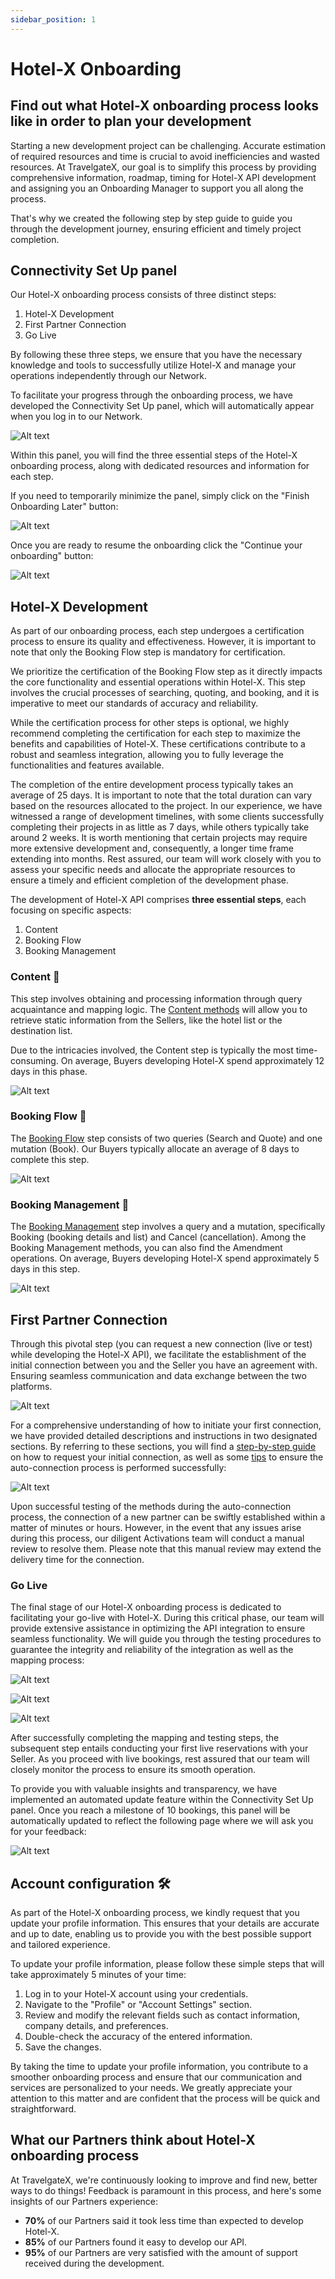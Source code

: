 ```yaml
---
sidebar_position: 1
---
```


# Hotel-X Onboarding

## Find out what Hotel-X onboarding process looks like in order to plan your development


Starting a new development project can be challenging. Accurate estimation of required resources and time is crucial to avoid inefficiencies and wasted resources. At TravelgateX, our goal is to simplify this process by providing comprehensive information, roadmap, timing for Hotel-X API development and assigning you an Onboarding Manager to support you all along the process. 


That's why we created the following step by step guide to guide you through the development journey, ensuring efficient and timely project completion. 
 
 ## Connectivity Set Up panel

Our Hotel-X onboarding process consists of three distinct steps:

1. Hotel-X Development
1. First Partner Connection
1. Go Live

By following these three steps, we ensure that you have the necessary knowledge and tools to successfully utilize Hotel-X and manage your operations independently through our Network.


To facilitate your progress through the onboarding process, we have developed the Connectivity Set Up panel, which will automatically appear when you log in to our Network.

![Alt text](image.png)

Within this panel, you will find the three essential steps of the Hotel-X onboarding process, along with dedicated resources and information for each step.

If you need to temporarily minimize the panel, simply click on the "Finish Onboarding Later" button:

![Alt text](image-1.png)

Once you are ready to resume the onboarding click the "Continue your onboarding" button:

![Alt text](image-3.png)

## Hotel-X Development

As part of our onboarding process, each step undergoes a certification process to ensure its quality and effectiveness. However, it is important to note that only the Booking Flow step is mandatory for certification.

We prioritize the certification of the Booking Flow step as it directly impacts the core functionality and essential operations within Hotel-X. This step involves the crucial processes of searching, quoting, and booking, and it is imperative to meet our standards of accuracy and reliability.

While the certification process for other steps is optional, we highly recommend completing the certification for each step to maximize the benefits and capabilities of Hotel-X. These certifications contribute to a robust and seamless integration, allowing you to fully leverage the functionalities and features available.

The completion of the entire development process typically takes an average of 25 days. It is important to note that the total duration can vary based on the resources allocated to the project. In our experience, we have witnessed a range of development timelines, with some clients successfully completing their projects in as little as 7 days, while others typically take around 2 weeks. It is worth mentioning that certain projects may require more extensive development and, consequently, a longer time frame extending into months. Rest assured, our team will work closely with you to assess your specific needs and allocate the appropriate resources to ensure a timely and efficient completion of the development phase.

The development of Hotel-X API comprises **three essential steps**, each focusing on specific aspects:

1. Content
1. Booking Flow
1. Booking Management

### Content 🏨
This step involves obtaining and processing information through query acquaintance and mapping logic. The [Content methods](https://docs.travelgatex.com/connectiontypesbuyers/hotel-x/methods/staticcontent/) will allow you to retrieve static information from the Sellers, like the hotel list or the destination list.

Due to the intricacies involved, the Content step is typically the most time-consuming. On average, Buyers developing Hotel-X spend approximately 12 days in this phase.

![Alt text](image-4.png)

### Booking Flow 🚀

The [Booking Flow](https://docs.travelgatex.com/connectiontypesbuyers/hotel-x/methods/bookingflow/) step consists of two queries (Search and Quote) and one mutation (Book). Our Buyers typically allocate an average of 8 days to complete this step.


![Alt text](image-5.png)

### Booking Management 🔎

The [Booking Management](https://docs.travelgatex.com/connectiontypesbuyers/hotel-x/methods/reservationmanagement/) step involves a query and a mutation, specifically Booking (booking details and list) and Cancel (cancellation). Among the Booking Management methods, you can also find the Amendment operations. On average, Buyers developing Hotel-X spend approximately 5 days in this step.


![Alt text](image-6.png)

## First Partner Connection

Through this pivotal step (you can request a new connection (live or test) while developing the Hotel-X API), we facilitate the establishment of the initial connection between you and the Seller you have an agreement with. Ensuring seamless communication and data exchange between the two platforms.

![Alt text](image-7.png)

For a comprehensive understanding of how to initiate your first connection, we have provided detailed descriptions and instructions in two designated sections. By referring to these sections, you will find a [step-by-step guide](https://knowledge.travelgate.com/auto-activations-quickguide) on how to request your initial connection, as well as some [tips](#) to ensure the auto-connection process is performed successfully:

![Alt text](image-8.png)

Upon successful testing of the methods during the auto-connection process, the connection of a new partner can be swiftly established within a matter of minutes or hours. However, in the event that any issues arise during this process, our diligent Activations team will conduct a manual review to resolve them. Please note that this manual review may extend the delivery time for the connection.

### Go Live

The final stage of our Hotel-X onboarding process is dedicated to facilitating your go-live with Hotel-X. During this critical phase, our team will provide extensive assistance in optimizing the API integration to ensure seamless functionality. We will guide you through the testing procedures to guarantee the integrity and reliability of the integration as well as the mapping process:

![Alt text](image-9.png)

![Alt text](image-10.png)

![Alt text](image-11.png)

After successfully completing the mapping and testing steps, the subsequent step entails conducting your first live reservations with your Seller. As you proceed with live bookings, rest assured that our team will closely monitor the process to ensure its smooth operation.

To provide you with valuable insights and transparency, we have implemented an automated update feature within the Connectivity Set Up panel. Once you reach a milestone of 10 bookings, this panel will be automatically updated to reflect the following page where we will ask you for your feedback:

![Alt text](image-12.png)

## Account configuration 🛠️

As part of the Hotel-X onboarding process, we kindly request that you update your profile information. This ensures that your details are accurate and up to date, enabling us to provide you with the best possible support and tailored experience.

To update your profile information, please follow these simple steps that will take approximately 5 minutes of your time:

1. Log in to your Hotel-X account using your credentials.
1. Navigate to the "Profile" or "Account Settings" section.
1. Review and modify the relevant fields such as contact information, company details, and preferences.
1. Double-check the accuracy of the entered information.
1. Save the changes. 


By taking the time to update your profile information, you contribute to a smoother onboarding process and ensure that our communication and services are personalized to your needs. We greatly appreciate your attention to this matter and are confident that the process will be quick and straightforward.

## What our Partners think about Hotel-X onboarding process

At TravelgateX, we're continuously looking to improve and find new, better ways to do things! Feedback is paramount in this process, and here's some insights of our Partners experience:

* **70%** of our Partners said it took less time than expected to develop Hotel-X.
* **85%** of our Partners found it easy to develop our API.
* **95%** of our Partners are very satisfied with the amount of support received during the development.